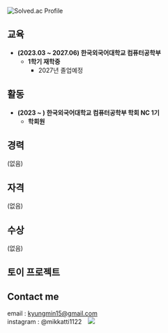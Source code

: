 ![Solved.ac Profile](https://capsule-render.vercel.app/api?type=Waving&color=638fda&height=200&section=header&text=길경민&fontSize=70&&fontColor=ffffff) 
## 교육
* **(2023.03 ~ 2027.06) 한국외국어대학교 컴퓨터공학부**
  - **1학기 재학중**
    + 2027년 졸업예정
## 활동
* **(2023 ~ ) 한국외국어대학교 컴퓨터공학부 학회 NC 1기**
  - **학회원**
## 경력
(없음)

## 자격
(없음)

## 수상
(없음)

## 토이 프로젝트

## Contact me

email : <kyungmin15@gmail.com>   
instagram : @mikkatti1122 
<a href="https://www.instagram.com/mikkatti1122/">
    <img 
        src="http://img.shields.io/badge/-Instagram-black?style=flat&logo=Instagram&link=https://instagram.com/(인스타아이디)"
        style="height : auto; margin-left : 10px; margin-right : 10px;"/>
</a>

<div align=center> 
  
</div>
